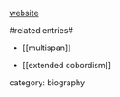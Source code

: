 [website](http://www.math.uwo.ca/~jmorton9/)

#related entries#

* [[multispan]]

* [[extended cobordism]]



category: biography